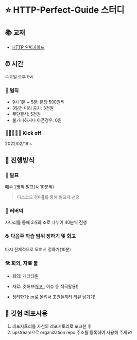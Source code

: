 # ⭐️ HTTP-Perfect-Guide 스터디

## 📚 교재

- [HTTP 완벽가이드](http://www.kyobobook.co.kr/product/detailViewKor.laf?mallGb=KOR&ejkGb=KOR&barcode=9788966261208)

## ⏰ 시간

수요일 오후 9시

### 👻 벌칙

- 9시 1분 ~ 5분: 분당 500원씩
- 3일전 미리 공지: 3천원
- 무단결석: 5천원
- 불가피하거나 아픈경우: 0원

### 🏃🏻🏃🏻‍♀️ Kick off

2022/02/19 ~

## 📝 진행방식

### 🎤 발표

매주 2명씩 발표(각 10분씩)

> 디스코드 경마🏇를 통해 발표자 선정

### 🐥 러버덕

사다리를 통해 3개의 조로 나누어 40분씩 진행

### ☕️ 다음주 학습 범위 정하기 및 회고

다시 전체적으로 모여서 정하기(10분)

### 🛠 회의, 자료 툴

- 회의: 게더타운
- 자료: 깃허브([위키](https://github.com/FEonTheBlock/HTTP-Perfect-Guide/wiki), 이슈 등 적극활용!)

- 정리한거: pr로 올려서 조원들끼리 리뷰 남기기!

## 📜 깃헙 레포사용

1. 레포지토리를 자신의 레포지토리로 포크한 후
2. upstream으로 organization repo 주소를 등록하여 사용해 주세요!
